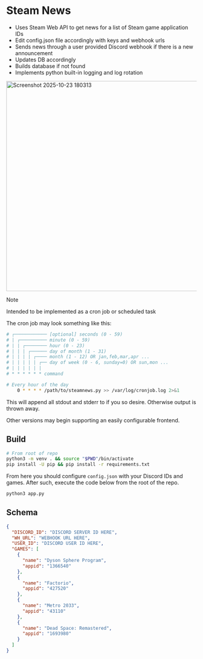 # Steam News

- Uses Steam Web API to get news for a list of Steam game application IDs
- Edit config.json file accordingly with keys and webhook urls
- Sends news through a user provided Discord webhook if there is a new announcement
- Updates DB accordingly
- Builds database if not found
- Implements python built-in logging and log rotation

<img width="519" height="554" alt="Screenshot 2025-10-23 180313" src="https://github.com/user-attachments/assets/9682486e-643e-4235-b7e6-061b51fb8339" />

> [!NOTE]
> Intended to be implemented as a cron job or scheduled task

The cron job may look something like this:
```bash
# ┌──────────── [optional] seconds (0 - 59)
# | ┌────────── minute (0 - 59)
# | | ┌──────── hour (0 - 23)
# | | | ┌────── day of month (1 - 31)
# | | | | ┌──── month (1 - 12) OR jan,feb,mar,apr ...
# | | | | | ┌── day of week (0 - 6, sunday=0) OR sun,mon ...
# | | | | | |
# * * * * * * command

# Every hour of the day
    0 * * * * /path/to/steamnews.py >> /var/log/cronjob.log 2>&1
```
This will append all stdout and stderr to if you so desire. Otherwise output is thrown away.

Other versions may begin supporting an easily configurable frontend.

## Build

```bash
# From root of repo
python3 -m venv . && source "$PWD"/bin/activate
pip install -U pip && pip install -r requirements.txt
```
From here you should configure `config.json` with your Discord IDs and games. After such,
execute the code below from the root of the repo.

```bash
python3 app.py
```
Schema
--------

```json
{
  "DISCORD_ID": "DISCORD SERVER ID HERE",
  "WH_URL": "WEBHOOK URL HERE",
  "USER_ID": "DISCORD USER ID HERE",
  "GAMES": [
    {
      "name": "Dyson Sphere Program",
      "appid": "1366540"
    },
    {
      "name": "Factorio",
      "appid": "427520"
    },
    {
      "name": "Metro 2033",
      "appid": "43110"
    },
    {
      "name": "Dead Space: Remastered",
      "appid": "1693980"
    }
  ]
}
```
